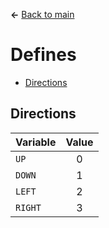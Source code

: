 **←** [Back to main](Main.md)

# Defines
* [Directions](#Directions)

## Directions
| Variable | Value |
|:---------|:-----:|
|`UP`|0|
|`DOWN`|1|
|`LEFT`|2|
|`RIGHT`|3|
